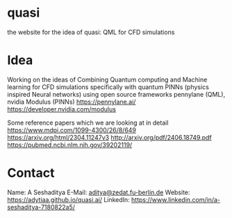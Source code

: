 # quasi

the website for the idea of quasi: QML for CFD simulations

# Idea

Working on the ideas of Combining Quantum computing and Machine learning for CFD simulations specifically with quantum PINNs (physics inspired Neural networks) using open source frameworks pennylane (QML), nvidia Modulus (PINNs)
https://pennylane.ai/  https://developer.nvidia.com/modulus 

Some reference papers which we are looking at in detail
https://www.mdpi.com/1099-4300/26/8/649
https://arxiv.org/html/2304.11247v3
http://arxiv.org/pdf/2406.18749.pdf
https://pubmed.ncbi.nlm.nih.gov/39202119/      


# Contact

Name: A Seshaditya
E-Mail: aditya@zedat.fu-berlin.de
Website: https://adytiaa.github.io/quasi.ai/
LinkedIn: https://www.linkedin.com/in/a-seshaditya-7180822a5/

